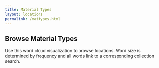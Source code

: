 ```yaml
---
title: Material Types
layout: locations
permalink: /mattypes.html
---
```


## Browse Material Types

Use this word cloud visualization to browse locations.
Word size is determined by frequency and all words link to a corresponding collection search.
